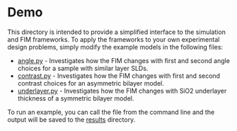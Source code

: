 # Demo
This directory is intended to provide a simplified interface to the simulation and FIM frameworks. To apply the frameworks to your own experimental design problems, simply modify the example models in the following files:
* [angle.py](/demo/angle.py) - Investigates how the FIM changes with first and second angle choices for a sample with similar layer SLDs.
* [contrast.py](/demo/contrast.py) - Investigates how the FIM changes with first and second contrast choices for an asymmetric bilayer model.
* [underlayer.py](/demo/underlayer.py) - Investigates how the FIM changes with SiO2 underlayer thickness of a symmetric bilayer model.

To run an example, you can call the file from the command line and the output will be saved to the [results](/demo/results) directory.
